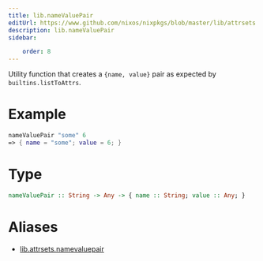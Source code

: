 ```yaml
---
title: lib.nameValuePair
editUrl: https://www.github.com/nixos/nixpkgs/blob/master/lib/attrsets.nix#L603C5
description: lib.nameValuePair
sidebar:

    order: 8
---
```


Utility function that creates a `{name, value}` pair as expected by `builtins.listToAttrs`.

# Example

```nix
nameValuePair "some" 6
=> { name = "some"; value = 6; }
```

# Type

```haskell
nameValuePair :: String -> Any -> { name :: String; value :: Any; }
```


# Aliases

- [lib.attrsets.namevaluepair](/nix-doc-comments/reference/lib/attrsets/lib-attrsets-namevaluepair)


